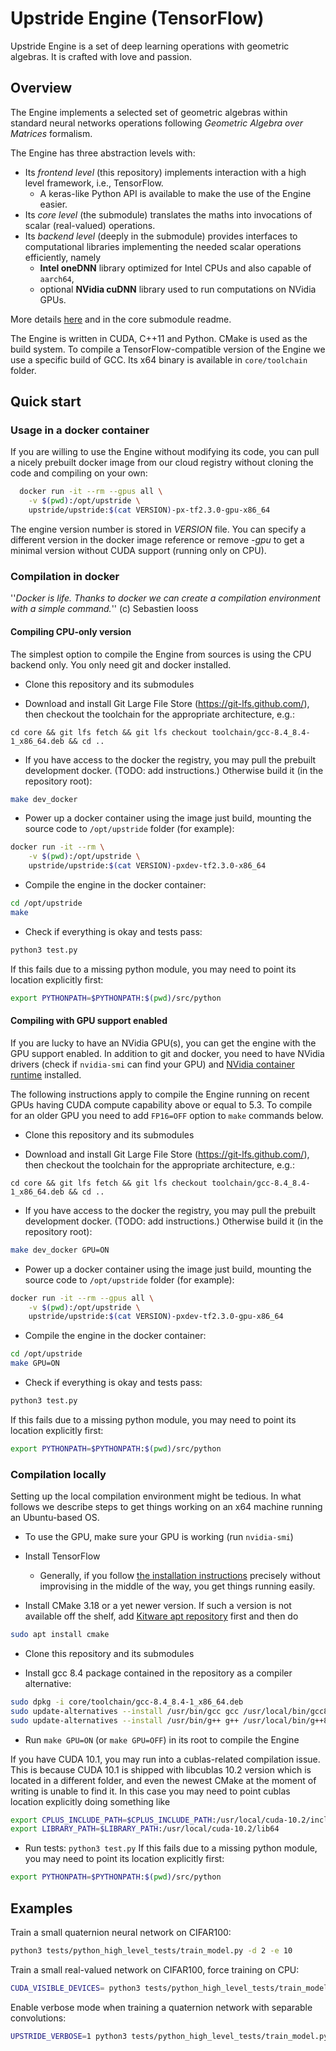 # Upstride Engine (TensorFlow)
Upstride Engine is a set of deep learning operations with geometric algebras. It is crafted with love and passion.

## Overview
The Engine implements a selected set of geometric algebras within standard neural networks operations following _Geometric Algebra over Matrices_ formalism.

The Engine has three abstraction levels with:

* Its *frontend level* (this repository) implements interaction with a high level framework, i.e., TensorFlow.
  * A keras-like Python API is available to make the use of the Engine easier.
* Its *core level* (the submodule) translates the maths into invocations of scalar (real-valued) operations.
* Its *backend level* (deeply in the submodule) provides interfaces to computational libraries implementing the needed scalar operations efficiently, namely
  * **Intel oneDNN** library optimized for Intel CPUs and also capable of `aarch64`,
  * optional **NVidia cuDNN** library used to run computations on NVidia GPUs.

More details [here](https://upstride.atlassian.net/wiki/spaces/phoenix/pages/405766200/Engine+v2.0+architecture+and+designing+principles) and in the core submodule readme.

The Engine is written in CUDA, C++11 and Python. CMake is used as the build system. To compile a TensorFlow-compatible version of the Engine we use a specific build of GCC. Its x64 binary is available in `core/toolchain` folder.

## Quick start

### Usage in a docker container
If you are willing to use the Engine without modifying its code, you can pull a nicely prebuilt docker image from our cloud registry without cloning the code and compiling on your own:
```bash
  docker run -it --rm --gpus all \
    -v $(pwd):/opt/upstride \
    upstride/upstride:$(cat VERSION)-px-tf2.3.0-gpu-x86_64
```
The engine version number is stored in *VERSION* file. You can specify a different version in the docker image reference or remove *-gpu* to get a minimal version without CUDA support (running only on CPU).

### Compilation in docker
''_Docker is life. Thanks to docker we can create a compilation environment with a simple command._'' (c) Sebastien Iooss

#### Compiling CPU-only version
The simplest option to compile the Engine from sources is using the CPU backend only. You only need git and docker installed.

- Clone this repository and its submodules

- Download and install Git Large File Store (https://git-lfs.github.com/), then checkout the toolchain for the appropriate architecture, e.g.:
```
cd core && git lfs fetch && git lfs checkout toolchain/gcc-8.4_8.4-1_x86_64.deb && cd ..
```

- If you have access to the docker the registry, you may pull the prebuilt development docker. (TODO: add instructions.) Otherwise build it (in the repository root):
```bash
make dev_docker
```

- Power up a docker container using the image just build, mounting the source code to `/opt/upstride` folder (for example):
```bash
docker run -it --rm \
    -v $(pwd):/opt/upstride \
    upstride/upstride:$(cat VERSION)-pxdev-tf2.3.0-x86_64
```

- Compile the engine in the docker container:
```bash
cd /opt/upstride
make
```

- Check if everything is okay and tests pass:
```bash
python3 test.py
```
  If this fails due to a missing python module, you may need to point its location explicitly first:

```bash
export PYTHONPATH=$PYTHONPATH:$(pwd)/src/python
```

#### Compiling with GPU support enabled
If you are lucky to have an NVidia GPU(s), you can get the engine with the GPU support enabled. In addition to git and docker, you need to have NVidia drivers (check if `nvidia-smi` can find your GPU) and [NVidia container runtime](https://github.com/NVIDIA/nvidia-container-runtime#installation) installed.

The following instructions apply to compile the Engine running on recent GPUs having CUDA compute capability above or equal to 5.3. To compile for an older GPU you need to add `FP16=OFF` option to `make` commands below.

- Clone this repository and its submodules

- Download and install Git Large File Store (https://git-lfs.github.com/), then checkout the toolchain for the appropriate architecture, e.g.:
```
cd core && git lfs fetch && git lfs checkout toolchain/gcc-8.4_8.4-1_x86_64.deb && cd ..
```

- If you have access to the docker the registry, you may pull the prebuilt development docker. (TODO: add instructions.) Otherwise build it (in the repository root):
```bash
make dev_docker GPU=ON
```

- Power up a docker container using the image just build, mounting the source code to `/opt/upstride` folder (for example):
```bash
docker run -it --rm --gpus all \
    -v $(pwd):/opt/upstride \
    upstride/upstride:$(cat VERSION)-pxdev-tf2.3.0-gpu-x86_64
```

- Compile the engine in the docker container:
```bash
cd /opt/upstride
make GPU=ON
```

- Check if everything is okay and tests pass:
```bash
python3 test.py
```

  If this fails due to a missing python module, you may need to point its location explicitly first:
```bash
export PYTHONPATH=$PYTHONPATH:$(pwd)/src/python
```

### Compilation locally
Setting up the local compilation environment might be tedious. In what follows we describe steps to get things working on an x64 machine running an Ubuntu-based OS.

- To use the GPU, make sure your GPU is working (run `nvidia-smi`)
- Install TensorFlow
  - Generally, if you follow [the installation instructions](https://www.tensorflow.org/install/gpu#linux_setup) precisely without improvising in the middle of the way, you get things running easily.

- Install CMake 3.18 or a yet newer version. If such a version is not available off the shelf, add [Kitware apt repository](https://apt.kitware.com/) first and then do
```bash
sudo apt install cmake
```

- Clone this repository and its submodules

- Install gcc 8.4 package contained in the repository as a compiler alternative:
```bash
sudo dpkg -i core/toolchain/gcc-8.4_8.4-1_x86_64.deb
sudo update-alternatives --install /usr/bin/gcc gcc /usr/local/bin/gcc8.4  100
sudo update-alternatives --install /usr/bin/g++ g++ /usr/local/bin/g++8.4  100
```

- Run `make GPU=ON` (or `make GPU=OFF`) in its root to compile the Engine

If you have CUDA 10.1, you may run into a cublas-related compilation issue. This is because CUDA 10.1 is shipped with libcublas 10.2 version which is located in a different folder, and even the newest CMake at the moment of writing is unable to find it. In this case you may need to point cublas location explicitly doing something like 
```bash
export CPLUS_INCLUDE_PATH=$CPLUS_INCLUDE_PATH:/usr/local/cuda-10.2/include
export LIBRARY_PATH=$LIBRARY_PATH:/usr/local/cuda-10.2/lib64
```

- Run tests: `python3 test.py`
  If this fails due to a missing python module, you may need to point its location explicitly first:

```bash
export PYTHONPATH=$PYTHONPATH:$(pwd)/src/python
```


## Examples
Train a small quaternion neural network on CIFAR100:
```bash
python3 tests/python_high_level_tests/train_model.py -d 2 -e 10
```

Train a small real-valued network on CIFAR100, force training on CPU:
```bash
CUDA_VISIBLE_DEVICES= python3 tests/python_high_level_tests/train_model.py -d 0 -e 10
```

Enable verbose mode when training a quaternion network with separable convolutions:
```bash
UPSTRIDE_VERBOSE=1 python3 tests/python_high_level_tests/train_model.py -m model_separable_conv -d 2 -e 10
```